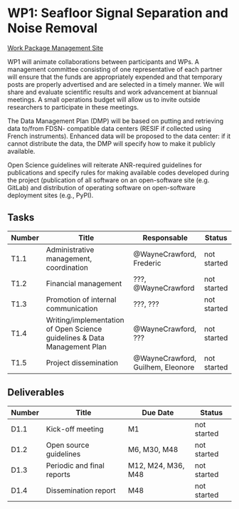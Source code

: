  # WP1: Seafloor Signal Separation and Noise Removal

[Work Package Management Site](https://resana.numerique.gouv.fr/public/perimetre/consulter/121579#)

WP1 will animate collaborations between participants and WPs.
A management committee consisting of one representative of each partner will ensure that the funds are appropriately
expended and that temporary posts are properly advertised and are selected in a timely manner.
We will share and evaluate scientific results and work advancement at biannual meetings.
A small operations budget will allow us to invite outside researchers to participate in these meetings.

The Data Management Plan (DMP) will be based on putting and retrieving data to/from FDSN- compatible data centers (RESIF if
collected using French instruments).
Enhanced data will be proposed to the data center: if it cannot distribute the data, the DMP will specify how to make it publicly available.

Open Science guidelines will reiterate ANR-required guidelines for publications and specify rules for making available
codes developed during the project (publication of all software on an open-software site (e.g. GitLab) and distribution
of operating software on open-software deployment sites (e.g., PyPI).

## Tasks

| Number | Title | Responsable | Status |
| ------ | ------ | ---------- | ------ |
| T1.1   | Administrative management, coordination | @WayneCrawford, Frederic | not started |
| T1.2 | Financial management | ???, @WayneCrawford |  not started |
| T1.3  | Promotion of internal communication | ???, ??? | not started |
| T1.4  | Writing/implementation of Open Science guidelines & Data Management Plan | @WayneCrawford, ??? | not started |
| T1.5  | Project dissemination | @WayneCrawford, Guilhem, Eleonore | not started |

## Deliverables

| Number | Title | Due Date | Status |
| ------ | ------ | ---------- | ------ |
| D1.1  | Kick-off meeting | M1 | not started |
| D1.2 | Open source guidelines | M6, M30, M48 | not started |
| D1.3 | Periodic and final reports | M12, M24, M36, M48 | not started |
| D1.4 | Dissemination report | M48 | not started |
